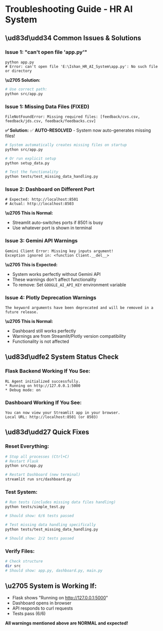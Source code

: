 # Troubleshooting Guide - HR AI System

## \ud83d\udd34 **Common Issues & Solutions**

### **Issue 1: "can't open file 'app.py'"**
```
python app.py
# Error: can't open file 'E:\Ishan_HR_AI_System\app.py': No such file or directory
```

**\u2705 Solution:**
```bash
# Use correct path:
python src/app.py
```

### **Issue 1: Missing Data Files (FIXED)**
```
FileNotFoundError: Missing required files: [feedback/cvs.csv, feedback/jds.csv, feedback/feedbacks.csv]
```

**✅ Solution:** ✅ **AUTO-RESOLVED** - System now auto-generates missing files!
```bash
# System automatically creates missing files on startup
python src/app.py

# Or run explicit setup
python setup_data.py

# Test the functionality
python tests/test_missing_data_handling.py
```

### **Issue 2: Dashboard on Different Port**
```
# Expected: http://localhost:8501
# Actual: http://localhost:8503
```

**\u2705 This is Normal:**
- Streamlit auto-switches ports if 8501 is busy
- Use whatever port is shown in terminal

### **Issue 3: Gemini API Warnings**
```
Gemini Client Error: Missing key inputs argument!
Exception ignored in: <function Client.__del__>
```

**\u2705 This is Expected:**
- System works perfectly without Gemini API
- These warnings don't affect functionality
- To remove: Set `GOOGLE_AI_API_KEY` environment variable

### **Issue 4: Plotly Deprecation Warnings**
```
The keyword arguments have been deprecated and will be removed in a future release.
```

**\u2705 This is Normal:**
- Dashboard still works perfectly
- Warnings are from Streamlit/Plotly version compatibility
- Functionality is not affected

## \ud83d\udfe2 **System Status Check**

### **Flask Backend Working If You See:**
```
RL Agent initialized successfully.
* Running on http://127.0.0.1:5000
* Debug mode: on
```

### **Dashboard Working If You See:**
```
You can now view your Streamlit app in your browser.
Local URL: http://localhost:8501 (or 8503)
```

## \ud83d\udd27 **Quick Fixes**

### **Reset Everything:**
```bash
# Stop all processes (Ctrl+C)
# Restart Flask
python src/app.py

# Restart Dashboard (new terminal)
streamlit run src/dashboard.py
```

### **Test System:**
```bash
# Run tests (includes missing data files handling)
python tests/simple_test.py

# Should show: 6/6 tests passed

# Test missing data handling specifically
python tests/test_missing_data_handling.py

# Should show: 2/2 tests passed
```

### **Verify Files:**
```bash
# Check structure
dir src
# Should show: app.py, dashboard.py, main.py
```

## \u2705 **System is Working If:**
- Flask shows "Running on http://127.0.0.1:5000"
- Dashboard opens in browser
- API responds to curl requests
- Tests pass (6/6)

**All warnings mentioned above are NORMAL and expected!**